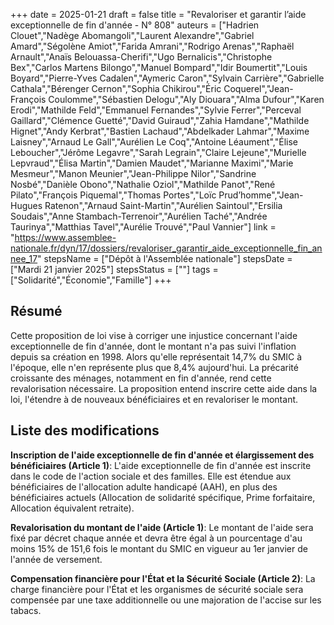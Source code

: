 +++
date = 2025-01-21
draft = false
title = "Revaloriser et garantir l’aide exceptionnelle de fin d'année - N° 808"
auteurs = ["Hadrien Clouet","Nadège Abomangoli","Laurent Alexandre","Gabriel Amard","Ségolène Amiot","Farida Amrani","Rodrigo Arenas","Raphaël Arnault","Anaïs Belouassa-Cherifi","Ugo Bernalicis","Christophe Bex","Carlos Martens Bilongo","Manuel Bompard","Idir Boumertit","Louis Boyard","Pierre-Yves Cadalen","Aymeric Caron","Sylvain Carrière","Gabrielle Cathala","Bérenger Cernon","Sophia Chikirou","Éric Coquerel","Jean-François Coulomme","Sébastien Delogu","Aly Diouara","Alma Dufour","Karen Erodi","Mathilde Feld","Emmanuel Fernandes","Sylvie Ferrer","Perceval Gaillard","Clémence Guetté","David Guiraud","Zahia Hamdane","Mathilde Hignet","Andy Kerbrat","Bastien Lachaud","Abdelkader Lahmar","Maxime Laisney","Arnaud Le Gall","Aurélien Le Coq","Antoine Léaument","Élise Leboucher","Jérôme Legavre","Sarah Legrain","Claire Lejeune","Murielle Lepvraud","Élisa Martin","Damien Maudet","Marianne Maximi","Marie Mesmeur","Manon Meunier","Jean-Philippe Nilor","Sandrine Nosbé","Danièle Obono","Nathalie Oziol","Mathilde Panot","René Pilato","François Piquemal","Thomas Portes","Loïc Prud’homme","Jean-Hugues Ratenon","Arnaud Saint-Martin","Aurélien Saintoul","Ersilia Soudais","Anne Stambach-Terrenoir","Aurélien Taché","Andrée Taurinya","Matthias Tavel","Aurélie Trouvé","Paul Vannier"]
link = "https://www.assemblee-nationale.fr/dyn/17/dossiers/revaloriser_garantir_aide_exceptionnelle_fin_annee_17"
stepsName = ["Dépôt à l'Assemblée nationale"]
stepsDate = ["Mardi 21 janvier 2025"]
stepsStatus = [""]
tags = ["Solidarité","Économie","Famille"]
+++

## Résumé

Cette proposition de loi vise à corriger une injustice concernant l'aide exceptionnelle de fin d'année, dont le montant n'a pas suivi l'inflation depuis sa création en 1998. Alors qu'elle représentait 14,7% du SMIC à l'époque, elle n'en représente plus que 8,4% aujourd'hui. La précarité croissante des ménages, notamment en fin d'année, rend cette revalorisation nécessaire. La proposition entend inscrire cette aide dans la loi, l'étendre à de nouveaux bénéficiaires et en revaloriser le montant.

## Liste des modifications

**Inscription de l'aide exceptionnelle de fin d'année et élargissement des bénéficiaires (Article 1)**: L'aide exceptionnelle de fin d'année est inscrite dans le code de l'action sociale et des familles. Elle est étendue aux bénéficiaires de l'allocation adulte handicapé (AAH), en plus des bénéficiaires actuels (Allocation de solidarité spécifique, Prime forfaitaire, Allocation équivalent retraite).

**Revalorisation du montant de l'aide (Article 1)**: Le montant de l'aide sera fixé par décret chaque année et devra être égal à un pourcentage d'au moins 15% de 151,6 fois le montant du SMIC en vigueur au 1er janvier de l'année de versement.

**Compensation financière pour l'État et la Sécurité Sociale (Article 2)**: La charge financière pour l'État et les organismes de sécurité sociale sera compensée par une taxe additionnelle ou une majoration de l'accise sur les tabacs.
